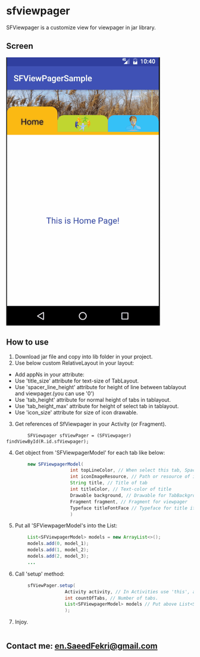 # sfviewpager
SFViewpager is a customize view for viewpager in jar library.


## Screen
![alt text](https://raw.githubusercontent.com/Saeed-7/sfviewpager/master/screen/sfViewpager.gif)

## How to use
1. Download jar file and copy into lib folder in your project.
2. Use below custom RelativeLayout in your layout:
  * Add appNs in your attribute:  
  * Use 'title_size' attribute for text-size of TabLayout.
  * Use 'spacer_line_height' attribute for height of line between tablayout and viewpager.(you can use '0')
  * Use 'tab_height' attribute for normal height of tabs in tablayout.
  * Use 'tab_height_max' attribute for height of select tab in tablayout.
  * Use 'icon_size' attribute for size of icon drawable.

3. Get references of SfViewpager in your Activity (or Fragment).
```
        SFViewpager sfViewPager = (SFViewpager) findViewById(R.id.sfViewpager);
```
4. Get object from 'SFViewpagerModel' for each tab like below:
```java
        new SFViewpagerModel(
                        int topLineColor, // When select this tab, SpacerLine's color change to this color.
                        int iconImageResource, // Path or resource of icon. (use by Glide)
                        String title, // Title of tab
                        int titleColor, // Text-color of title
                        Drawable background, // Drawable for TabBackground
                        Fragment fragment, // Fragment for viewpager
                        Typeface titleFontFace // Typeface for title if you want, you can use 'null'.
                        )
```
5. Put all 'SFViewpagerModel's into the List:
```java
        List<SFViewpagerModel> models = new ArrayList<>();
        models.add(0, model_1);
        models.add(1, model_2);
        models.add(2, model_3);
        ...
```
6. Call 'setup' method:
```java
        sfViewPager.setup(
                      Activity activity, // In Activities use 'this', and in Fragments use 'getActivity()'.
                      int countOfTabs, // Number of tabs.
                      List<SFViewpagerModel> models // Put above List<SFViewpagerModel> here.
                      );
```
7. Injoy.
```
```
## Contact me: en.SaeedFekri@gmail.com
